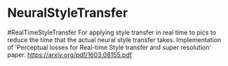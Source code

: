 # NeuralStyleTransfer
#RealTimeStyleTransfer
For applying style transfer in real time to pics to reduce the time that the actual neural style transfer takes. 
Implementation of 'Perceptual losses for Real-time Style transfer and super resolution' paper. https://arxiv.org/pdf/1603.08155.pdf
